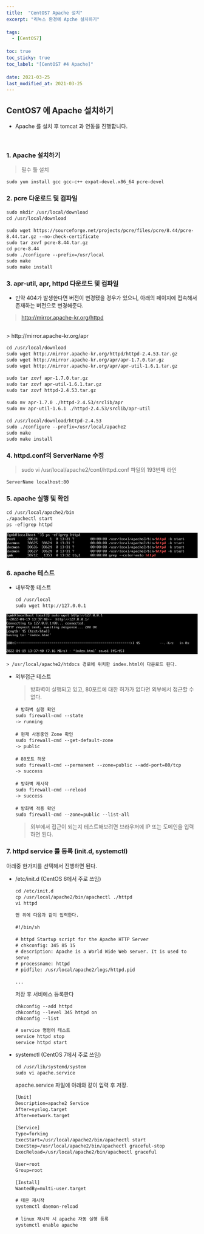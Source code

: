 ```yaml
---
title:  "CentOS7 Apache 설치"
excerpt: "리눅스 환경에 Apche 설치하기"

tags:
  - [CentOS7]

toc: true
toc_sticky: true
toc_label: "[CentOS7 #4 Apache]"
 
date: 2021-03-25
last_modified_at: 2021-03-25
---
```


## CentOS7 에 Apache 설치하기
- Apache 를 설치 후 tomcat 과 연동을 진행합니다.

<br>


### 1. Apache 설치하기
  > 필수 툴 설치

  ```
  sudo yum install gcc gcc-c++ expat-devel.x86_64 pcre-devel
  ```

### 2. pcre 다운로드 및 컴파일
  ```
  sudo mkdir /usr/local/download
  cd /usr/local/download

  sudo wget https://sourceforge.net/projects/pcre/files/pcre/8.44/pcre-8.44.tar.gz --no-check-certificate
  sudo tar zxvf pcre-8.44.tar.gz 
  cd pcre-8.44
  sudo ./configure --prefix=/usr/local
  sudo make
  sudo make install
  ```

### 3. apr-util, apr, httpd 다운로드 및 컴파일
  - 만약 404가 발생한다면 버전이 변경됐을 경우가 있으니, 아래의 페이지에 접속해서 존재하는 버전으로 변경해준다.

  > http://mirror.apache-kr.org/httpd
  <br>
  > http://mirror.apache-kr.org/apr

  ```
  cd /usr/local/download
  sudo wget http://mirror.apache-kr.org/httpd/httpd-2.4.53.tar.gz
  sudo wget http://mirror.apache-kr.org/apr/apr-1.7.0.tar.gz
  sudo wget http://mirror.apache-kr.org/apr/apr-util-1.6.1.tar.gz

  sudo tar zxvf apr-1.7.0.tar.gz
  sudo tar zxvf apr-util-1.6.1.tar.gz
  sudo tar zxvf httpd-2.4.53.tar.gz

  sudo mv apr-1.7.0 ./httpd-2.4.53/srclib/apr
  sudo mv apr-util-1.6.1 ./httpd-2.4.53/srclib/apr-util

  cd /usr/local/download/httpd-2.4.53
  sudo ./configure --prefix=/usr/local/apache2
  sudo make
  sudo make install
  ```


### 4. httpd.conf의 ServerName 수정
  > sudo vi /usr/local/apache2/conf/httpd.conf 파일의 193번째 라인
  
  ```
  ServerName localhost:80
  ```

### 5. apache 실행 및 확인
  ```
  cd /usr/local/apache2/bin
  ./apachectl start
  ps -ef|grep httpd
  ```

![VMWare](/assets/image/linux/Centos_install_apache_01.PNG)



### 6. apache 테스트
  - 내부작동 테스트
    ```
    cd /usr/local
    sudo wget http://127.0.0.1
    ```

![VMWare](/assets/image/linux/Centos_install_apache_02.PNG)

    > /usr/local/apache2/htdocs 경로에 위치한 index.html이 다운로드 된다.


  - 외부접근 테스트

    > 방화벽이 실행되고 있고, 80포트에 대한 허가가 없다면 외부에서 접근할 수 없다.

    ```
    # 방화벽 실행 확인
    sudo firewall-cmd --state
    -> running
    
    # 현재 사용중인 Zone 확인
    sudo firewall-cmd --get-default-zone
    -> public
    
    # 80포트 허용
    sudo firewall-cmd --permanent --zone=public --add-port=80/tcp
    -> success
    
    # 방화벽 재시작
    sudo firewall-cmd --reload
    -> success
    
    # 방화벽 적용 확인
    sudo firewall-cmd --zone=public --list-all
    ```

    > 외부에서 접근이 되는지 테스트해보려면 브라우저에 IP 또는 도메인을 입력하면 된다. 


### 7. httpd service 를 등록 (init.d, systemctl)
  아래중 한가지를 선택해서 진행하면 된다.

  - /etc/init.d (CentOS 6에서 주로 쓰임)

    ```
    cd /etc/init.d
    cp /usr/local/apache2/bin/apachectl ./httpd
    vi httpd
    ```

    ```
    맨 위에 다음과 같이 입력한다.

    #!/bin/sh 

    # httpd Startup script for the Apache HTTP Server 
    # chkconfig: 345 85 15 
    # description: Apache is a World Wide Web server. It is used to serve 
    # processname: httpd 
    # pidfile: /usr/local/apache2/logs/httpd.pid

    ...
    ```
    저장 후 서비에스 등록한다

    ```
    chkconfig --add httpd
    chkconfig --level 345 httpd on
    chkconfig --list
    ```

    ```
    # service 명령어 테스트
    service httpd stop
    service httpd start
    ```

  - systemctl (CentOS 7에서 주로 쓰임)
    ```
    cd /usr/lib/systemd/system
    sudo vi apache.service
    ```
    apache.service 파일에 아래와 같이 입력 후 저장.
    ```
    [Unit] 
    Description=apache2 Service 
    After=syslog.target 
    After=network.target 

    [Service] 
    Type=forking 
    ExecStart=/usr/local/apache2/bin/apachectl start 
    ExecStop=/usr/local/apache2/bin/apachectl graceful-stop 
    ExecReload=/usr/local/apache2/bin/apachectl graceful 

    User=root
    Group=root

    [Install] 
    WantedBy=multi-user.target
    ```

    ```
    # 데몬 재시작
    systemctl daemon-reload

    # linux 재시작 시 apache 자동 실행 등록
    systemctl enable apache
    ```

